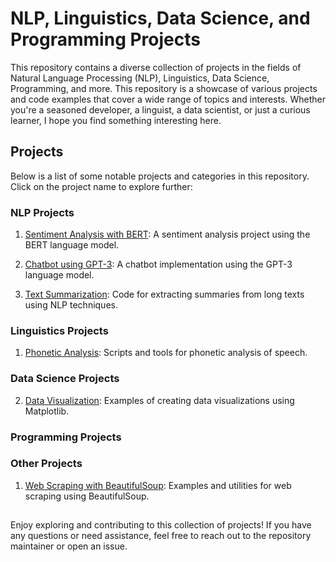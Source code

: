 # NLP, Linguistics, Data Science, and Programming Projects

This repository contains a diverse collection of projects in the fields of Natural Language Processing (NLP), Linguistics, Data Science, Programming, and more. This repository is a showcase of various projects and code examples that cover a wide range of topics and interests. Whether you're a seasoned developer, a linguist, a data scientist, or just a curious learner, I hope you find something interesting here.

## Projects

Below is a list of some notable projects and categories in this repository. Click on the project name to explore further:

### NLP Projects

1. [Sentiment Analysis with BERT](./nlp/sentiment-analysis-bert/): A sentiment analysis project using the BERT language model.

2. [Chatbot using GPT-3](./nlp/chatbot-gpt3/): A chatbot implementation using the GPT-3 language model.

3. [Text Summarization](./nlp/text-summarization/): Code for extracting summaries from long texts using NLP techniques.

### Linguistics Projects

1. [Phonetic Analysis](./linguistics/phonetic-analysis/): Scripts and tools for phonetic analysis of speech.

### Data Science Projects


2. [Data Visualization](./data-science/data-visualization-matplotlib/): Examples of creating data visualizations using Matplotlib.

### Programming Projects

### Other Projects

1. [Web Scraping with BeautifulSoup](./other/web-scraping-beautifulsoup/): Examples and utilities for web scraping using BeautifulSoup.

##

Enjoy exploring and contributing to this collection of projects! If you have any questions or need assistance, feel free to reach out to the repository maintainer or open an issue.


